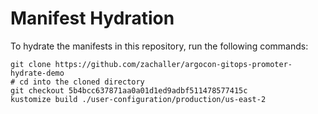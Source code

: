 # Manifest Hydration

To hydrate the manifests in this repository, run the following commands:

```shell
git clone https://github.com/zachaller/argocon-gitops-promoter-hydrate-demo
# cd into the cloned directory
git checkout 5b4bcc637871aa0a01d1ed9adbf511478577415c
kustomize build ./user-configuration/production/us-east-2
```
